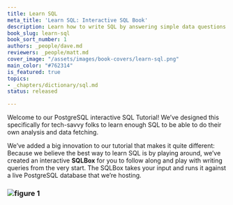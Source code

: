 ```yaml
---
title: Learn SQL
meta_title: 'Learn SQL: Interactive SQL Book'
description: Learn how to write SQL by answering simple data questions
book_slug: learn-sql
book_sort_number: 1
authors: _people/dave.md
reviewers: _people/matt.md
cover_image: "/assets/images/book-covers/learn-sql.png"
main_color: "#762314"
is_featured: true
topics:
- _chapters/dictionary/sql.md
status: released

---
```

Welcome to our PostgreSQL interactive SQL Tutorial! We’ve designed this specifically for tech-savvy folks to learn enough SQL to be able to do their own analysis and data fetching.

We’ve added a big innovation to our tutorial that makes it quite different: Because we believe the best way to learn SQL is by playing around, we’ve created an interactive **SQLBox** for you to follow along and play with writing queries from the very start. The SQLBox takes your input and runs it against a live PostgreSQL database that we’re hosting.

### ![figure 1](https://chartio.com/assets/645863/tutorials/sql-tutorials/d3f733f4fbd24c4145b13eb2799f249ff490eb10008a2a3708afbf6790f65122/sql-tutorial-sqlbox.gif)